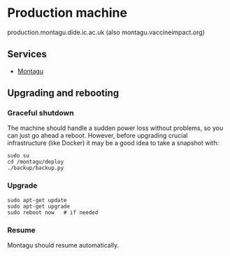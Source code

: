 # Production machine
production.montagu.dide.ic.ac.uk (also montagu.vaccineimpact.org)

## Services
* [Montagu](https://github.com/vimc/montagu)

## Upgrading and rebooting
### Graceful shutdown
The machine should handle a sudden power loss without problems, so you can just
go ahead a reboot. However, before upgrading crucial infrastructure (like 
Docker) it may be a good idea to take a snapshot with:

```
sudo su
cd /montagu/deploy
./backup/backup.py
```

### Upgrade
```
sudo apt-get update
sudo apt-get upgrade
sudo reboot now   # if needed
```

### Resume
Montagu should resume automatically.
